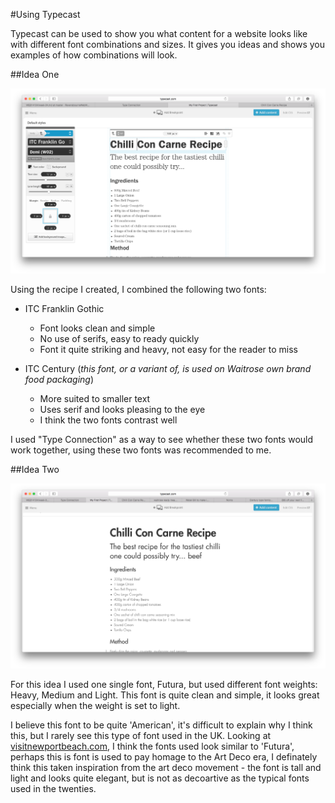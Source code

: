 #Using Typecast

Typecast can be used to show you what content for a website looks like with different font combinations and sizes. It gives you ideas and shows you examples of how combinations will look.

##Idea One

![image](https://raw.githubusercontent.com/norrisollie/WEB14104/master/students/Ollie/images/century.png)

Using the recipe I created, I combined the following two fonts:

* ITC Franklin Gothic
	* Font looks clean and simple
	* No use of serifs, easy to ready quickly
	* Font it quite striking and heavy, not easy for the reader to miss
	
* ITC Century (_this font, or a variant of, is used on Waitrose own brand food packaging_)
	* More suited to smaller text
	* Uses serif and looks pleasing to the eye
	* I think the two fonts contrast well

I used "Type Connection" as a way to see whether these two fonts would work together, using these two fonts was recommended to me.

##Idea Two

![image](https://raw.githubusercontent.com/norrisollie/WEB14104/master/students/Ollie/images/futura.png)

For this idea I used one single font, Futura, but used different font weights: Heavy, Medium and Light. This font is quite clean and simple, it looks great especially when the weight is set to light.

I believe this font to be quite 'American', it's difficult to explain why I think this, but I rarely see this type of font used in the UK. Looking at [visitnewportbeach.com](visitnewportbeach.com), I think the fonts used look similar to 'Futura', perhaps this is font is used to pay homage to the Art Deco era, I definately think this taken inspiration from the art deco movement - the font is tall and light and looks quite elegant, but is not as decoartive as the typical fonts used in the twenties.